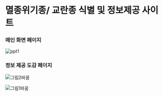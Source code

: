 # 멸종위기종/ 교란종 식별 및 정보제공 사이트 

### 메인 화면 페이지
![ppt1](https://github.com/Jiyoon0612/2023_Spring_project/assets/137297934/86b631e3-ebbc-4c3b-a625-8f7480833411)

### 정보 제공 도감 페이지
![그림2바꿈](https://github.com/Jiyoon0612/2023_Spring_project/assets/137297934/9d9c0d39-19a5-4048-8352-616a7ac06a35)

![그림1바꿈](https://github.com/Jiyoon0612/2023_Spring_project/assets/137297934/0d6c2b9d-7f75-4498-ae5d-eaa1ec134fcf)
